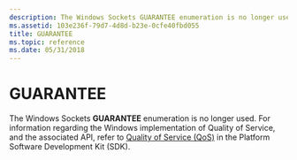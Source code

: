 ```yaml
---
description: The Windows Sockets GUARANTEE enumeration is no longer used. For information regarding the Windows implementation of Quality of Service, and the associated API, refer to Quality of Service (QoS) in the Platform Software Development Kit (SDK).
ms.assetid: 103e236f-79d7-4d8d-b23e-0cfe40fbd055
title: GUARANTEE
ms.topic: reference
ms.date: 05/31/2018
---
```


# GUARANTEE

The Windows Sockets **GUARANTEE** enumeration is no longer used. For information regarding the Windows implementation of Quality of Service, and the associated API, refer to [Quality of Service (QoS)](/previous-versions/windows/desktop/qos/qos-start-page) in the Platform Software Development Kit (SDK).

 

 
